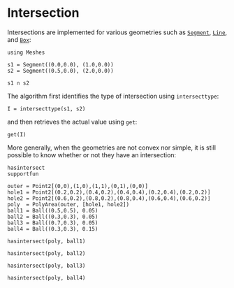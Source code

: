 # Intersection

Intersections are implemented for various geometries such
as [`Segment`](@ref), [`Line`](@ref), and [`Box`](@ref):

```@example intersection
using Meshes

s1 = Segment((0.0,0.0), (1.0,0.0))
s2 = Segment((0.5,0.0), (2.0,0.0))

s1 ∩ s2
```

The algorithm first identifies the type of intersection
using `intersecttype`:

```@example intersection
I = intersecttype(s1, s2)
```

and then retrieves the actual value using `get`:

```@example intersection
get(I)
```

More generally, when the geometries are not convex nor simple,
it is still possible to know whether or not they have an intersection:

```@docs
hasintersect
supportfun
```

```@example intersection
outer = Point2[(0,0),(1,0),(1,1),(0,1),(0,0)]
hole1 = Point2[(0.2,0.2),(0.4,0.2),(0.4,0.4),(0.2,0.4),(0.2,0.2)]
hole2 = Point2[(0.6,0.2),(0.8,0.2),(0.8,0.4),(0.6,0.4),(0.6,0.2)]
poly  = PolyArea(outer, [hole1, hole2])
ball1 = Ball((0.5,0.5), 0.05)
ball2 = Ball((0.3,0.3), 0.05)
ball3 = Ball((0.7,0.3), 0.05)
ball4 = Ball((0.3,0.3), 0.15)

hasintersect(poly, ball1)
```

```@example intersection
hasintersect(poly, ball2)
```

```@example intersection
hasintersect(poly, ball3)
```

```@example intersection
hasintersect(poly, ball4)
```
